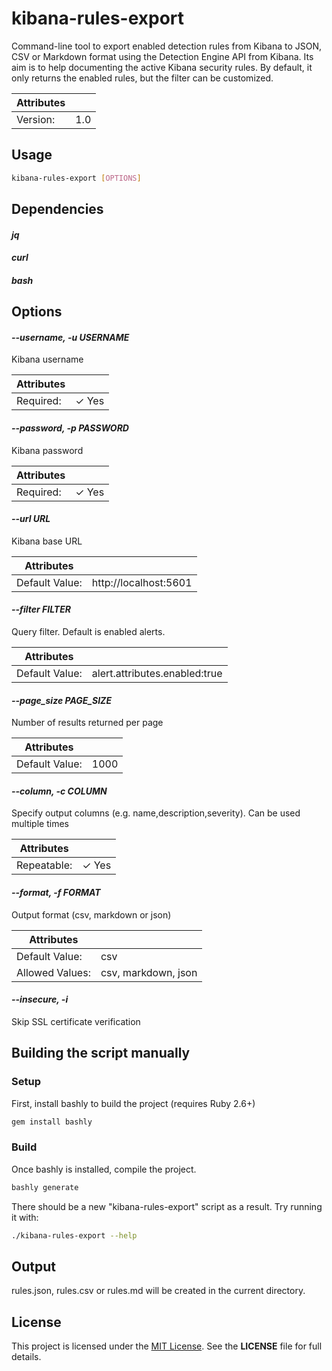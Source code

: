 # kibana-rules-export

Command-line tool to export enabled detection rules from Kibana to JSON, CSV or Markdown format using the Detection Engine API from Kibana. Its aim is to help documenting the active Kibana security rules. By default, it only returns the enabled rules, but the filter can be customized.

| Attributes       | &nbsp;
|------------------|-------------
| Version:         | 1.0

## Usage

```bash
kibana-rules-export [OPTIONS]
```

## Dependencies

#### *jq*



#### *curl*



#### *bash*



## Options

#### *--username, -u USERNAME*

Kibana username

| Attributes      | &nbsp;
|-----------------|-------------
| Required:       | ✓ Yes

#### *--password, -p PASSWORD*

Kibana password

| Attributes      | &nbsp;
|-----------------|-------------
| Required:       | ✓ Yes

#### *--url URL*

Kibana base URL

| Attributes      | &nbsp;
|-----------------|-------------
| Default Value:  | http://localhost:5601

#### *--filter FILTER*

Query filter. Default is enabled alerts.

| Attributes      | &nbsp;
|-----------------|-------------
| Default Value:  | alert.attributes.enabled:true

#### *--page_size PAGE_SIZE*

Number of results returned per page

| Attributes      | &nbsp;
|-----------------|-------------
| Default Value:  | 1000

#### *--column, -c COLUMN*

Specify output columns (e.g. name,description,severity). Can be used multiple times

| Attributes      | &nbsp;
|-----------------|-------------
| Repeatable:     |  ✓ Yes

#### *--format, -f FORMAT*

Output format (csv, markdown or json)

| Attributes      | &nbsp;
|-----------------|-------------
| Default Value:  | csv
| Allowed Values: | csv, markdown, json

#### *--insecure, -i*

Skip SSL certificate verification

## Building the script manually

### Setup

First, install bashly to build the project (requires Ruby 2.6+)
~~~bash
gem install bashly
~~~

### Build
Once bashly is installed, compile the project.
~~~bash
bashly generate
~~~
There should be a new "kibana-rules-export" script as a result.
Try running it with:
~~~bash
./kibana-rules-export --help
~~~

## Output
rules.json, rules.csv or rules.md will be created in the current directory.

## License

This project is licensed under the [MIT License](./LICENSE). See the **LICENSE** file for full details.

